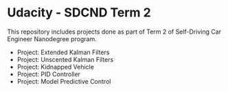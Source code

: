# Udacity - SDCND Term 2
This repository includes projects done as part of Term 2 of Self-Driving Car Engineer Nanodegree program.
<ul>
    <li>Project: Extended Kalman Filters</li>
    <li>Project: Unscented Kalman Filters</li>
    <li>Project: Kidnapped Vehicle</li>
    <li>Project: PID Controller</li>
    <li>Project: Model Predictive Control</li>
</ul>